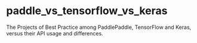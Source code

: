# paddle_vs_tensorflow_vs_keras
The Projects of Best Practice among PaddlePaddle, TensorFlow and Keras, versus their API usage and differences.
